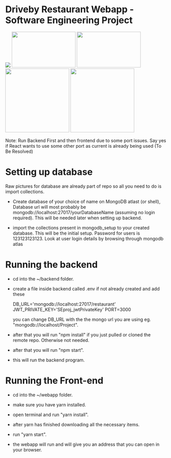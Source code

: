 # Driveby Restaurant Webapp - Software Engineering Project

<img src='https://github.com/HamzaTatheer/SoftwareEngineeringProject/blob/main/misc/demo.png?raw=true'>
<div style="display:inline">
<img src='https://github.com/HamzaTatheer/SoftwareEngineeringProject/blob/main/misc/menu.png?raw=true' width = '200px' height='112px' />
<img src='https://github.com/HamzaTatheer/SoftwareEngineeringProject/blob/main/misc/checkout.png?raw=true' width = '200px' height='112px' />
<img src='https://github.com/HamzaTatheer/SoftwareEngineeringProject/blob/main/misc/Customer%20Panel%20-%20Status.png?raw=true' width='200px' />
<img src='https://github.com/HamzaTatheer/SoftwareEngineeringProject/blob/main/misc/Customer%20Panel%20_chat.png?raw=true' width = '200px' />
</div>

Note: Run Backend First and then frontend due to some port issues. Say yes if React wants to use some other port as current is already being used (To Be Resolved)


# Setting up database

 Raw pictures for database are already part of repo so all you need to do is import collections.

 - Create database of your choice of name on MongoDB atlast (or shell), Database url will most probably be mongodb://localhost:27017/yourDatabaseName (assuming no login required). This will be needed later when setting up backend.
 
 - import the collections present in mongodb_setup to your created database. This will be the initial setup. Password for users is 123123123123. Look at user login details by browsing through mongodb atlas

# Running the backend

- cd into the ~/backend folder.

- create a file inside backend called .env if not already created and add these

    DB_URL='mongodb://localhost:27017/restaurant'
    JWT_PRIVATE_KEY='SEproj_jwtPrivateKey'
    PORT=3000

    you can change DB_URL with the the mongo url you are using eg. "mongodb://localhost/Project".

- after that you will run "npm install" if you just pulled or cloned the remote repo. Otherwise not needed.

- after that you will run "npm start".

- this will run the backend program.




# Running the Front-end

- cd into the ~/webapp folder.

- make sure you have yarn installed.

- open terminal and run "yarn install".

- after yarn has finished downloading all the necessary items.

- run "yarn start".

- the webapp will run and will give you an address that you can open in your browser.
